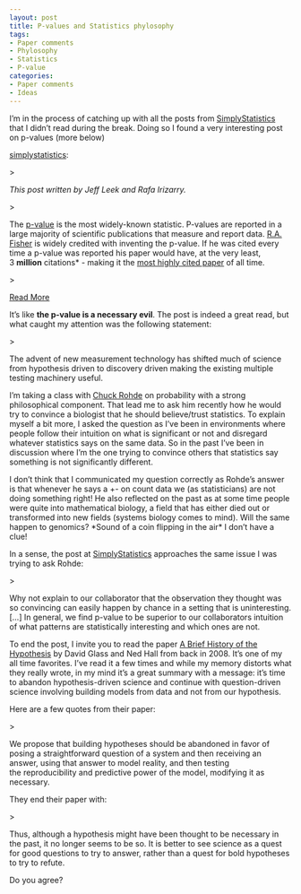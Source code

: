 ```yaml
---
layout: post
title: P-values and Statistics phylosophy
tags:
- Paper comments
- Phylosophy
- Statistics
- P-value
categories:
- Paper comments
- Ideas
---
```

<p>I&#8217;m in the process of catching up with all the posts from <a href="http://simplystatistics.tumblr.com">SimplyStatistics</a> that I didn&#8217;t read during the break. Doing so I found a very interesting post on p-values (more below)</p>
<p><a class="tumblr_blog" href="http://simplystatistics.tumblr.com/post/15402808730/p-values-and-hypothesis-testing-get-a-bad-rap-but-we">simplystatistics</a>:</p>
> <p><em>This post written by Jeff Leek and Rafa Irizarry.</em></p>
> <p>The <a href="http://en.wikipedia.org/wiki/P-value">p-value</a> is the most widely-known statistic. P-values are reported in a large majority of scientific publications that measure and report data. <a href="http://en.wikipedia.org/wiki/Ronald_Fisher">R.A. Fisher</a> is widely credited with inventing the p-value. If he was cited every time a p-value was reported his paper would have, at the very least, 3 <strong>million</strong> citations* - making it the <a href="http://www.jbc.org/content/280/28/e25.full#">most highly cited paper</a> of all time. </p>
> <p><a href="http://simplystatistics.tumblr.com/post/15402808730/p-values-and-hypothesis-testing-get-a-bad-rap-but-we">Read More</a></p>

<p>It&#8217;s like <strong>the p-value is a necessary evil</strong>. The post is indeed a great read, but what caught my attention was the following statement:</p>
> <p>The advent of new measurement technology has shifted much of science from hypothesis driven to discovery driven making the existing multiple testing machinery useful.</p>
<p>I&#8217;m taking a class with <a href="http://www.biostat.jhsph.edu/~crohde/personal/">Chuck Rohde</a> on probability with a strong philosophical component. That lead me to ask him recently how he would try to convince a biologist that he should believe/trust statistics. To explain myself a bit more, I asked the question as I&#8217;ve been in environments where people follow their intuition on what is significant or not and disregard whatever statistics says on the same data. So in the past I&#8217;ve been in discussion where I&#8217;m the one trying to convince others that statistics say something is not significantly different. </p>
<p>I don&#8217;t think that I communicated my question correctly as Rohde&#8217;s answer is that whenever he says a +- on count data we (as statisticians) are not doing something right! He also reflected on the past as at some time people were quite into mathematical biology, a field that has either died out or transformed into new fields (systems biology comes to mind). Will the same happen to genomics? *Sound of a coin flipping in the air* I don&#8217;t have a clue!</p>
<p>In a sense, the post at <a href="http://simplystatistics.tumblr.com">SimplyStatistics</a> approaches the same issue I was trying to ask Rohde:</p>
> <p>Why not explain to our collaborator that the observation they thought was so convincing can easily happen by chance in a setting that is uninteresting. [&#8230;] In general, we find p-value to be superior to our collaborators intuition of what patterns are statistically interesting and which ones are not.</p>
<p>To end the post, I invite you to read the paper <a href="http://www.ncbi.nlm.nih.gov/pubmed/18692458">A Brief History of the Hypothesis</a> by David Glass and Ned Hall from back in 2008. It&#8217;s one of my all time favorites. I&#8217;ve read it a few times and while my memory distorts what they really wrote, in my mind it&#8217;s a great summary with a message: it&#8217;s time to abandon hypothesis-driven science and continue with question-driven science involving building models from data and not from our hypothesis. </p>
<p>Here are a few quotes from their paper:</p>
> <p>We propose that building hypotheses should be abandoned in favor of posing a straightforward question of a system and then receiving an answer, using that answer to model reality, and then testing the reproducibility and predictive power of the model, modifying it as necessary.</p>

<p>They end their paper with:</p>
> <p>Thus, although a hypothesis might have been thought to be necessary in the past, it no longer seems to be so. It is better to see science as a quest for good questions to try to answer, rather than a quest for bold hypotheses to try to refute.</p>
<p>Do you agree?</p>

